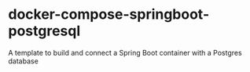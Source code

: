 # docker-compose-springboot-postgresql
A template to build and connect a Spring Boot container with a Postgres database 
